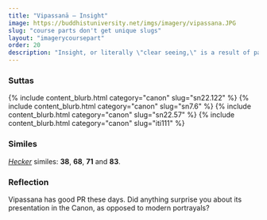 ```yaml
---
title: "Vipassanā — Insight"
image: https://buddhistuniversity.net/imgs/imagery/vipassana.JPG
slug: "course parts don't get unique slugs"
layout: "imagerycoursepart"
order: 20
description: "Insight, or literally \"clear seeing,\" is a result of paying close attention to reality as it actually is.  The impermanent, uncontrollable, and unsatisfying nature of experience becomes obvious and the mind lets go of all that which is just the cause of suffering."
---
```


### Suttas
<p>
{% include content_blurb.html category="canon" slug="sn22.122" %} 
{% include content_blurb.html category="canon" slug="sn7.6" %}
{% include content_blurb.html category="canon" slug="sn22.57" %}
{% include content_blurb.html category="canon" slug="iti111" %}
</p>

### Similes

[_Hecker_](/content/monographs/similes-of-the-buddha_hecker) similes: **38**, **68**, **71** and **83**.

### Reflection

Vipassana has good PR these days. Did anything surprise you about its presentation in the Canon, as opposed to modern portrayals?



